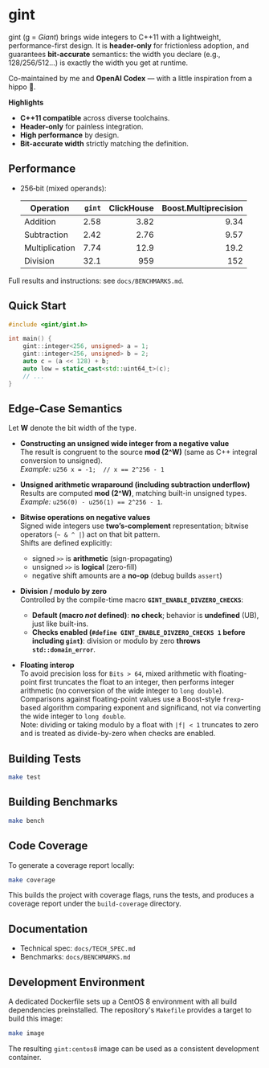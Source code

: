 # gint

gint (g = *Giant*) brings wide integers to C++11 with a lightweight, performance-first design. It is **header-only** for frictionless adoption, and guarantees **bit-accurate** semantics: the width you declare (e.g., 128/256/512…) is exactly the width you get at runtime.

Co-maintained by me and **OpenAI Codex** — with a little inspiration from a hippo 🦛.

**Highlights**

* **C++11 compatible** across diverse toolchains.
* **Header-only** for painless integration.
* **High performance** by design.
* **Bit-accurate width** strictly matching the definition.

## Performance

- 256‑bit (mixed operands):

  | Operation       | `gint` | ClickHouse | Boost.Multiprecision |
  | --------------- | -----: | ---------: | -------------------: |
  | Addition        |  2.58  |      3.82 |                9.34 |
  | Subtraction     |  2.42  |      2.76 |                9.57 |
  | Multiplication  |  7.74  |      12.9 |                19.2 |
  | Division        |  32.1  |       959 |                 152 |

Full results and instructions: see `docs/BENCHMARKS.md`.


## Quick Start

```cpp
#include <gint/gint.h>

int main() {
    gint::integer<256, unsigned> a = 1;
    gint::integer<256, unsigned> b = 2;
    auto c = (a << 128) + b;
    auto low = static_cast<std::uint64_t>(c);
    // ...
}
```

## Edge-Case Semantics

Let **W** denote the bit width of the type.

- **Constructing an unsigned wide integer from a negative value**  
  The result is congruent to the source **mod \(2^W\)** (same as C++ integral conversion to unsigned).  
  *Example:* `u256 x = -1;  // x == 2^256 - 1`

- **Unsigned arithmetic wraparound (including subtraction underflow)**  
  Results are computed **mod \(2^W\)**, matching built-in unsigned types.  
  *Example:* `u256(0) - u256(1) == 2^256 - 1`.

- **Bitwise operations on negative values**  
  Signed wide integers use **two’s-complement** representation; bitwise operators (`~ & ^ |`) act on that bit pattern.  
  Shifts are defined explicitly:  
  - signed `>>` is **arithmetic** (sign-propagating)  
  - unsigned `>>` is **logical** (zero-fill)
  - negative shift amounts are a **no-op** (debug builds `assert`)

- **Division / modulo by zero**  
  Controlled by the compile-time macro **`GINT_ENABLE_DIVZERO_CHECKS`**:
  - **Default (macro *not* defined)**: **no check**; behavior is **undefined** (UB), just like built-ins.
  - **Checks enabled (`#define GINT_ENABLE_DIVZERO_CHECKS 1` before including `gint`)**: division or modulo by zero **throws `std::domain_error`**.

- **Floating interop**  
  To avoid precision loss for `Bits > 64`, mixed arithmetic with floating-point first truncates the float to an integer, then performs integer arithmetic (no conversion of the wide integer to `long double`).  
  Comparisons against floating-point values use a Boost-style `frexp`-based algorithm comparing exponent and significand, not via converting the wide integer to `long double`.  
  Note: dividing or taking modulo by a float with `|f| < 1` truncates to zero and is treated as divide-by-zero when checks are enabled.


## Building Tests

```bash
make test
```

## Building Benchmarks

```bash
make bench
```

## Code Coverage

To generate a coverage report locally:

```bash
make coverage
```

This builds the project with coverage flags, runs the tests, and
produces a coverage report under the `build-coverage` directory.

## Documentation

- Technical spec: `docs/TECH_SPEC.md`
- Benchmarks: `docs/BENCHMARKS.md`

## Development Environment

A dedicated Dockerfile sets up a CentOS 8 environment with all build
dependencies preinstalled. The repository's `Makefile` provides a target
to build this image:

```bash
make image
```

The resulting `gint:centos8` image can be used as a consistent
development container.
